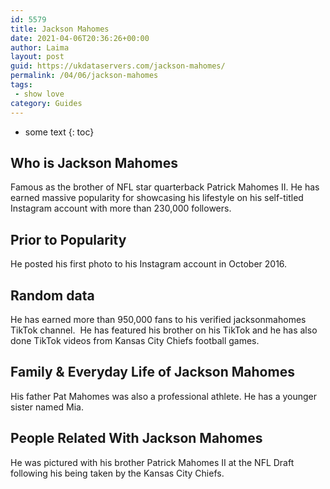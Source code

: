 ```yaml
---
id: 5579
title: Jackson Mahomes
date: 2021-04-06T20:36:26+00:00
author: Laima
layout: post
guid: https://ukdataservers.com/jackson-mahomes/
permalink: /04/06/jackson-mahomes
tags:
 - show love
category: Guides
---
```


* some text
{: toc}


## Who is Jackson Mahomes
                  
                  
                  
Famous as the brother of NFL star quarterback Patrick Mahomes II. He has earned massive popularity for showcasing his lifestyle on his self-titled Instagram account with more than 230,000 followers.
                  
              
            
              
            
                
                
                
## Prior to Popularity
                  
                  
                  
He posted his first photo to his Instagram account in October 2016.
                  
              
            
              
            
                
                
                
## Random data
                  
                  
                  
He has earned more than 950,000 fans to his verified jacksonmahomes TikTok channel.  He has featured his brother on his TikTok and he has also done TikTok videos from Kansas City Chiefs football games.
                  
              
            
              
            
                
                
                
## Family & Everyday Life of Jackson Mahomes
                  
                  
                  
His father Pat Mahomes was also a professional athlete. He has a younger sister named Mia. 
                  
              
            
              
            
                
                
                
## People Related With Jackson Mahomes
                  
                  
                  
He was pictured with his brother Patrick Mahomes II at the NFL Draft following his being taken by the Kansas City Chiefs. 
                  
              
            
              
            
                
              
            
              
              
            
            
              
            
          
          
          